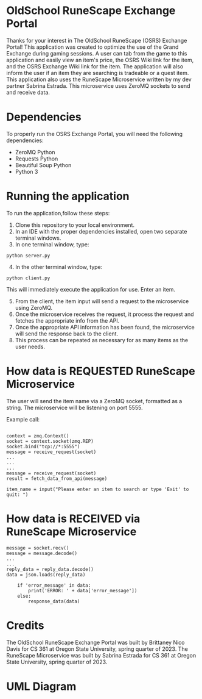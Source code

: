 # OldSchool RuneScape Exchange Portal

Thanks for your interest in The OldSchool RuneScape (OSRS) Exchange Portal! This application was created to optimize the use of the Grand Exchange during gaming sessions. A user can tab from the game to this application and easily view an item's price, the OSRS Wiki link for the item, and the OSRS Exchange Wiki link for the item. The application will also inform the user if an item they are searching is tradeable or a quest item. This application also uses the RuneScape Microservice written by my dev partner Sabrina Estrada. This microservice uses ZeroMQ sockets to send and receive data.

# Dependencies

To properly run the OSRS Exchange Portal, you will need the following dependencies:

- ZeroMQ Python
- Requests Python
- Beautiful Soup Python
- Python 3

# Running the application

To run the application,follow these steps:

1. Clone this repository to your local environment.
2. In an IDE with the proper dependencies installed, open two separate terminal windows.
3. In one terminal window, type:
```
python server.py
```
4. In the other terminal window, type:
```
python client.py
```
This will immediately execute the application for use. Enter an item.

5. From the client, the item input will send a request to the microservice using ZeroMQ.
6. Once the microservice receives the request, it process the request and fetches the appropriate info from the API.
7. Once the appropriate API information has been found, the microservice will send the response back to the client.
8. This process can be repeated as necessary for as many items as the user needs.

# How data is REQUESTED RuneScape Microservice

The user will send the item name via a ZeroMQ socket, formatted as a string. The microservice will be listening on port 5555.

Example call:

```

context = zmq.Context()
socket = context.socket(zmq.REP)
socket.bind("tcp://*:5555")
message = receive_request(socket)
...
...
...
message = receive_request(socket)
result = fetch_data_from_api(message)

item_name = input("Please enter an item to search or type 'Exit' to quit: ")

```

# How data is RECEIVED via RuneScape Microservice

```
message = socket.recv()
message = message.decode()
...
...
reply_data = reply_data.decode()
data = json.loads(reply_data)

    if 'error_message' in data:
        print('ERROR: ' + data['error_message'])
    else:
        response_data(data)

```

# Credits

The OldSchool RuneScape Exchange Portal was built by Brittaney Nico Davis for CS 361 at Oregon State University, spring quarter of 2023. The RuneScape Microservice was built by Sabrina Estrada for CS 361 at Oregon State University, spring quarter of 2023. 

# UML Diagram

